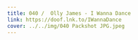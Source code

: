 ```yaml
---
title: 040 /  Olly James - I Wanna Dance
link: https://doof.lnk.to/IWannaDance
cover: ../../img/040 Packshot JPG.jpeg
---
```

